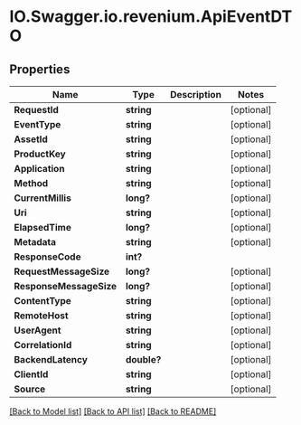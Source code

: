 # IO.Swagger.io.revenium.ApiEventDTO
## Properties

Name | Type | Description | Notes
------------ | ------------- | ------------- | -------------
**RequestId** | **string** |  | [optional] 
**EventType** | **string** |  | [optional] 
**AssetId** | **string** |  | [optional] 
**ProductKey** | **string** |  | [optional] 
**Application** | **string** |  | [optional] 
**Method** | **string** |  | [optional] 
**CurrentMillis** | **long?** |  | [optional] 
**Uri** | **string** |  | [optional] 
**ElapsedTime** | **long?** |  | [optional] 
**Metadata** | **string** |  | [optional] 
**ResponseCode** | **int?** |  | 
**RequestMessageSize** | **long?** |  | [optional] 
**ResponseMessageSize** | **long?** |  | [optional] 
**ContentType** | **string** |  | [optional] 
**RemoteHost** | **string** |  | [optional] 
**UserAgent** | **string** |  | [optional] 
**CorrelationId** | **string** |  | [optional] 
**BackendLatency** | **double?** |  | [optional] 
**ClientId** | **string** |  | [optional] 
**Source** | **string** |  | [optional] 

[[Back to Model list]](../README.md#documentation-for-models) [[Back to API list]](../README.md#documentation-for-api-endpoints) [[Back to README]](../README.md)

